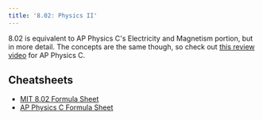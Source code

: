 ```yaml
---
title: '8.02: Physics II'
---
```


8.02 is equivalent to AP Physics C's Electricity and Magnetism portion, but in more detail. The concepts are the same though, so check out [this review video](https://www.youtube.com/watch?v=FjGMp-S9WiA) for AP Physics C.

## Cheatsheets

- [MIT 8.02 Formula Sheet](https://web.mit.edu/8.02t/www/mitxmaterials/ExamPrep/Final_Exam_Equations.pdf)
- [AP Physics C Formula Sheet](https://secure-media.collegeboard.org/digitalServices/pdf/ap/physics-c-tables-and-equations-list.pdf)
